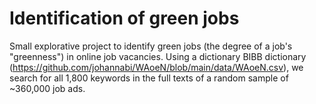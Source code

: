 # Identification of green jobs

Small explorative project to identify green jobs (the degree of a job's "greenness") in online job vacancies. Using a dictionary BIBB dictionary (https://github.com/johannabi/WAoeN/blob/main/data/WAoeN.csv), we search for all 1,800 keywords in the full texts of a random sample of ~360,000 job ads. 

